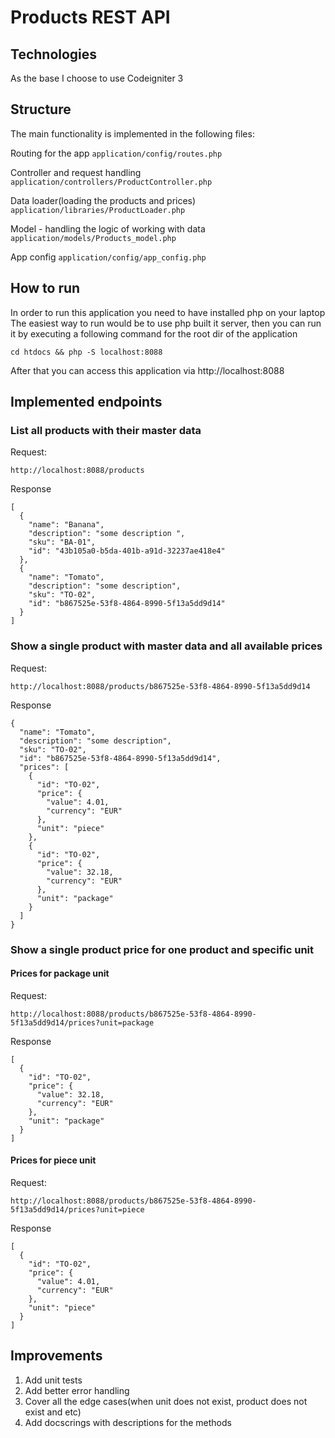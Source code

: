 # Products REST API

## Technologies

As the base I choose to use Codeigniter 3

## Structure

The main functionality is implemented in the following files:

Routing for the app
`application/config/routes.php`

Controller and request handling
`application/controllers/ProductController.php`

Data loader(loading the products and prices)
`application/libraries/ProductLoader.php`

Model - handling the logic of working with data
`application/models/Products_model.php`

App config
`application/config/app_config.php`

## How to run

In order to run this application you need to have installed php on your laptop
The easiest way to run would be to use php built it server, then you can run it by executing a following command for the root dir of the application

```
cd htdocs && php -S localhost:8088
```

After that you can access this application via http://localhost:8088

## Implemented endpoints

### List all products with their master data

Request:

```
http://localhost:8088/products
```

Response

```
[
  {
    "name": "Banana",
    "description": "some description ",
    "sku": "BA-01",
    "id": "43b105a0-b5da-401b-a91d-32237ae418e4"
  },
  {
    "name": "Tomato",
    "description": "some description",
    "sku": "TO-02",
    "id": "b867525e-53f8-4864-8990-5f13a5dd9d14"
  }
]
```


### Show a single product with master data and all available prices

Request:

```
http://localhost:8088/products/b867525e-53f8-4864-8990-5f13a5dd9d14
```

Response

```
{
  "name": "Tomato",
  "description": "some description",
  "sku": "TO-02",
  "id": "b867525e-53f8-4864-8990-5f13a5dd9d14",
  "prices": [
    {
      "id": "TO-02",
      "price": {
        "value": 4.01,
        "currency": "EUR"
      },
      "unit": "piece"
    },
    {
      "id": "TO-02",
      "price": {
        "value": 32.18,
        "currency": "EUR"
      },
      "unit": "package"
    }
  ]
}
```

### Show a single product price for one product and specific unit

#### Prices for package unit

Request:

```
http://localhost:8088/products/b867525e-53f8-4864-8990-5f13a5dd9d14/prices?unit=package
```

Response

```
[
  {
    "id": "TO-02",
    "price": {
      "value": 32.18,
      "currency": "EUR"
    },
    "unit": "package"
  }
]
```

#### Prices for piece unit

Request:

```
http://localhost:8088/products/b867525e-53f8-4864-8990-5f13a5dd9d14/prices?unit=piece
```

Response

```
[
  {
    "id": "TO-02",
    "price": {
      "value": 4.01,
      "currency": "EUR"
    },
    "unit": "piece"
  }
]
```



## Improvements

1. Add unit tests
2. Add better error handling
3. Cover all the edge cases(when unit does not exist, product does not exist and etc)
4. Add docscrings with descriptions for the methods

